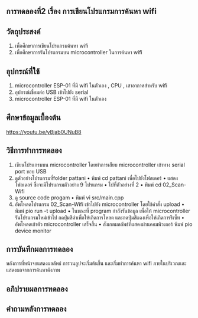 ## การทดลองที่2 เรื่อง การเขียนโปรแกรมการค้นหา wifi

## วัตถุประสงค์
1. เพื่อศึกษาการเขียนโปรแกรมค้นหา wifi
2. เพื่อศึกษาการรันโปรแกรมบน microcontroller ในการค้นหา wifi 
 
## อุปกรณ์ที่ใช้
1. microcontroller ESP-01 ที่มี wifi ในตัวเอง , CPU , เสาอากาศสำหรับ wifi
2. อุปกรณ์เชื่อมต่อ USB เข้าไปยัง serial
3. microcontroller ESP-01 ที่มี wifi ในตัวเอง

## ศึกษาข้อมูลเบื้องต้น
https://youtu.be/yBjab0UNuB8

## วิธีการทำการทดลอง
1. เขียนโปรแกรมบน microcontroller โดยทำการเสียบ microcontroller เข้าทาง serial port ขอบ USB
2. ดูตัวอย่างโปรแกรมที่folder pattani 
  • พิมพ์ cd pattani เพื่อไปยังโฟลเดอร์
  • แสดงโฟลเดอร์ ซึ่งจะมีโปรแกรมตัวอย่าง 9 โปรแกรม
  • ไปที่ตัวอย่างที่ 2
    • พิมพ์ cd 02_Scan-Wifi
3. ดู source code progam
  • พิมพ์ vi src/main.cpp
4. อัพโหลดโปรแกรม 02_Scan-Wifi เข้าไปยัง microcontroller โดยใช้คำสั่ง upload
  • พิมพ์ pio run -t upload
  • ในขณะที่ program กำลังรันข้อมูล เพื่อให้ microcontroller รันโปรแกรมใหม่เข้าไป กดปุ่มสีดำเพื่อให้เกิดการโหลด และกดปุ่มสีแดงเพื่อให้เกิดการรีเซ็ท
  • อัพโหลดเข้าตัว microcontroller เสร็จสิ้น
  • สังเกตผลลัพธ์ที่แสดงผ่านคอมพิวเตอร์ พิมพ์ pio device monitor 

## การบันทึกผลการทดลอง
  หลังการที่หน้าจอแสดงผลลัพธ์ การวนลูปจะเริ่มต้นขึ้น และเริ่มทำการค้นหา wifi ภายในบริเวณและแสดงผลจากการค้นหาดังภาพ
  
## อภิปรายผลการทดลอง

## คำถามหลังการทดลอง 

